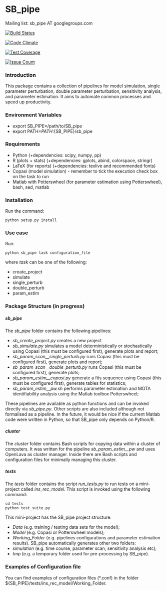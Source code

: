 
# SB_pipe

Mailing list: sb_pipe AT googlegroups.com

[![Build Status](https://travis-ci.org/pdp10/SB_pipe.svg?branch=master)](https://travis-ci.org/pdp10/SB_pipe)

[![Code Climate](https://codeclimate.com/github/pdp10/SB_pipe/badges/gpa.svg)](https://codeclimate.com/github/pdp10/SB_pipe)

[![Test Coverage](https://codeclimate.com/github/pdp10/SB_pipe/badges/coverage.svg)](https://codeclimate.com/github/pdp10/SB_pipe/coverage)

[![Issue Count](https://codeclimate.com/github/pdp10/SB_pipe/badges/issue_count.svg)](https://codeclimate.com/github/pdp10/SB_pipe)


### Introduction
This package contains a collection of pipelines for model simulation, 
single parameter perturbation, double parameter perturbation, sensitivity analysis, 
and parameter estimation. It aims to automate common processes and speed up productivity.


### Environment Variables
- export SB_PIPE=/path/to/SB_pipe
- export PATH=$PATH:${SB_PIPE}/sb_pipe


### Requirements
- Python (+dependencies: scipy, numpy, pp)
- R (plots + stats) (+dependencies: gplots, abind, colorspace, stringr)
- LaTeX (for reports) (+dependencies: texlive and recommended fonts)
- Copasi (model simulation) - remember to tick the execution check box on the task to run
- Matlab with Potterswheel (for parameter estimation using Potterswheel), bash, sed, matlab


### Installation
Run the command: 
```
python setup.py install
```

### Use case
Run:
```
python sb_pipe task configuration_file
```
where *task* can be one of the following: 
- create_project
- simulate
- single_perturb 
- double_perturb 
- param_estim 



### Package Structure (in progress)

##### sb_pipe
The *sb_pipe* folder contains the following pipelines:

- *sb_create_project.py* creates a new project
- *sb_simulate.py* simulates a model deterministically or stochastically using Copasi (this must be configured first), generate plots and report;
- *sb_param_scan__single_perturb.py* runs Copasi (this must be configured first), generate plots and report;
- *sb_param_scan__double_perturb.py* runs Copasi (this must be configured first), generate plots;
- *sb_param_estim__copasi.py* generate a fits sequence using Copasi (this must be configured first), generate tables for statistics;
- *sb_param_estim__pw.sh* performs parameter estimation and MOTA identifiability analysis using the Matlab toolbox Potterswheel;

These pipelines are available as python functions and can be invoked directly via *sb_pipe.py*.
Other scripts are also included although not formalised as a pipeline. In the future, it would be nice if the current Matlab code were written in Python, so that SB_pipe only depends on Python/R.

##### cluster
The *cluster* folder contains Bash scripts for copying data within a cluster of computers. It was written for the pipeline *sb_param_estim__pw* and uses OpenLava as cluster manager. Inside there are Bash scripts and configuration files for minimally managing this cluster.

##### tests
The *tests* folder contains the script *run_tests.py* to run tests on a mini-project called *ins_rec_model*. This script is invoked using the following command: 
```
cd tests
python test_suite.py
```
This mini-project has the SB_pipe project structure: 
- *Data* (e.g. training / testing data sets for the model);
- *Model* (e.g. Copasi or Potterswheel models);
- *Working_Folder* (e.g. pipelines configurations and parameter estimation results).
SB_pipe automatically generates other two folders: 
- *simulation* (e.g. time course, parameter scan, sensitivity analysis etc);
- *tmp* (e.g. a temporary folder used for pre-processing by SB_pipe).


### Examples of Configuration file
You can find examples of configuration files (*.conf) in the folder ${SB_PIPE}/tests/ins_rec_model/Working_Folder.
